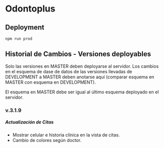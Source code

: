 # Odontoplus

## Deployment

    npm run prod

## Historial de Cambios - Versiones deployables

Solo las versiones en MASTER deben deployarse al servidor. Los cambios en el esquema de dase de datos de las versiones llevadas de DEVELOPMENT a MASTER deben
anotarse aquí (comparar esquema en MASTER con esquema en DEVELOPMENT).

El esquema en MASTER debe ser igual al último esquema deployado en el servidor.

### v.3.1.9

##### Actualización de Citas
- Mostrar celular e historia clínica en la vista de citas.
- Cambio de colores según doctor.
